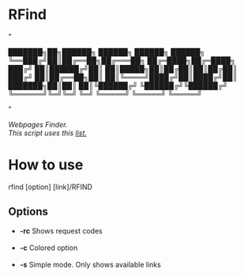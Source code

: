 # RFind


"


███████╗██╗██████╗  ██████╗        ██████╗  ██████╗ 
╚══███╔╝██║██╔══██╗██╔═══██╗      ██╔═████╗██╔═████╗
  ███╔╝ ██║██████╔╝██║   ██║█████╗██║██╔██║██║██╔██║
 ███╔╝  ██║██╔══██╗██║   ██║╚════╝████╔╝██║████╔╝██║
███████╗██║██║  ██║╚██████╔╝      ╚██████╔╝╚██████╔╝
╚══════╝╚═╝╚═╝  ╚═╝ ╚═════╝        ╚═════╝  ╚═════╝ 
                                                    


"


<i>Webpages Finder.</i><br>
<i>This script uses this <a href="https://github.com/ziro-00/SecLists/blob/master/Discovery/Web-Content/common.txt">list.</a></i>

<h1>How to use</h1>
rfind [option] [link]/RFIND

<h2>Options</h2>

<ul>
    <li><b>-rc</b> Shows request codes</li><br>
    <li><b>-c</b>  Colored option</li><br>
    <li><b>-s</b>  Simple mode. Only shows available links
</ul>
